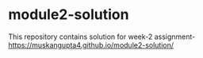 # module2-solution
This repository contains solution for week-2 assignment-https://muskangupta4.github.io/module2-solution/
